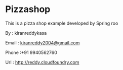 Pizzashop
=========

This is a pizza shop example developed by Spring roo


By    : kiranreddykasa


Email : kiranreddy2004@gmail.com

Phone :+91 9940562760


Url   : http://reddy.cloudfoundry.com
